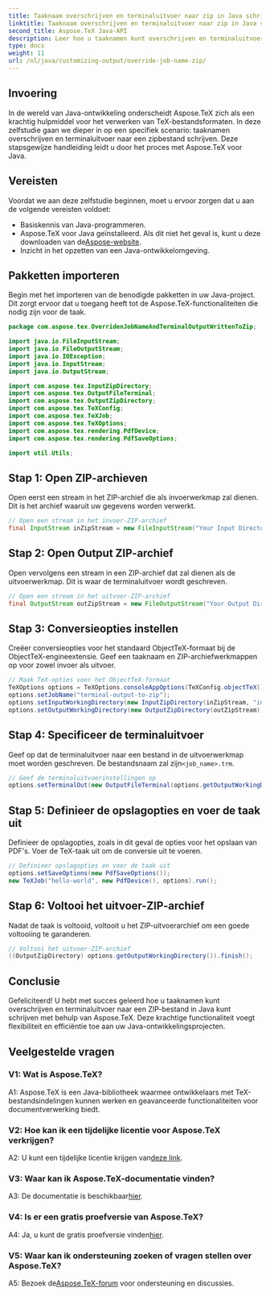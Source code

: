 ```yaml
---
title: Taaknaam overschrijven en terminaluitvoer naar zip in Java schrijven
linktitle: Taaknaam overschrijven en terminaluitvoer naar zip in Java schrijven
second_title: Aspose.TeX Java-API
description: Leer hoe u taaknamen kunt overschrijven en terminaluitvoer naar ZIP in Java kunt schrijven met Aspose.TeX. Een uitgebreide tutorial voor Java-ontwikkelaars.
type: docs
weight: 11
url: /nl/java/customizing-output/override-job-name-zip/
---
```

## Invoering

In de wereld van Java-ontwikkeling onderscheidt Aspose.TeX zich als een krachtig hulpmiddel voor het verwerken van TeX-bestandsformaten. In deze zelfstudie gaan we dieper in op een specifiek scenario: taaknamen overschrijven en terminaluitvoer naar een zipbestand schrijven. Deze stapsgewijze handleiding leidt u door het proces met Aspose.TeX voor Java.

## Vereisten

Voordat we aan deze zelfstudie beginnen, moet u ervoor zorgen dat u aan de volgende vereisten voldoet:
- Basiskennis van Java-programmeren.
-  Aspose.TeX voor Java geïnstalleerd. Als dit niet het geval is, kunt u deze downloaden van de[Aspose-website](https://releases.aspose.com/tex/java/).
- Inzicht in het opzetten van een Java-ontwikkelomgeving.

## Pakketten importeren

Begin met het importeren van de benodigde pakketten in uw Java-project. Dit zorgt ervoor dat u toegang heeft tot de Aspose.TeX-functionaliteiten die nodig zijn voor de taak.

```java
package com.aspose.tex.OverridenJobNameAndTerminalOutputWrittenToZip;

import java.io.FileInputStream;
import java.io.FileOutputStream;
import java.io.IOException;
import java.io.InputStream;
import java.io.OutputStream;

import com.aspose.tex.InputZipDirectory;
import com.aspose.tex.OutputFileTerminal;
import com.aspose.tex.OutputZipDirectory;
import com.aspose.tex.TeXConfig;
import com.aspose.tex.TeXJob;
import com.aspose.tex.TeXOptions;
import com.aspose.tex.rendering.PdfDevice;
import com.aspose.tex.rendering.PdfSaveOptions;

import util.Utils;
```

## Stap 1: Open ZIP-archieven

Open eerst een stream in het ZIP-archief die als invoerwerkmap zal dienen. Dit is het archief waaruit uw gegevens worden verwerkt.

```java
// Open een stream in het invoer-ZIP-archief
final InputStream inZipStream = new FileInputStream("Your Input Directory" + "zip-in.zip");
```

## Stap 2: Open Output ZIP-archief

Open vervolgens een stream in een ZIP-archief dat zal dienen als de uitvoerwerkmap. Dit is waar de terminaluitvoer wordt geschreven.

```java
// Open een stream in het uitvoer-ZIP-archief
final OutputStream outZipStream = new FileOutputStream("Your Output Directory" + "terminal-out-to-zip.zip");
```

## Stap 3: Conversieopties instellen

Creëer conversieopties voor het standaard ObjectTeX-formaat bij de ObjectTeX-engineextensie. Geef een taaknaam en ZIP-archiefwerkmappen op voor zowel invoer als uitvoer.

```java
// Maak TeX-opties voor het ObjectTeX-formaat
TeXOptions options = TeXOptions.consoleAppOptions(TeXConfig.objectTeX());
options.setJobName("terminal-output-to-zip");
options.setInputWorkingDirectory(new InputZipDirectory(inZipStream, "in"));
options.setOutputWorkingDirectory(new OutputZipDirectory(outZipStream));
```

## Stap 4: Specificeer de terminaluitvoer

 Geef op dat de terminaluitvoer naar een bestand in de uitvoerwerkmap moet worden geschreven. De bestandsnaam zal zijn`<job_name>.trm`.

```java
// Geef de terminaluitvoerinstellingen op
options.setTerminalOut(new OutputFileTerminal(options.getOutputWorkingDirectory()));
```

## Stap 5: Definieer de opslagopties en voer de taak uit

Definieer de opslagopties, zoals in dit geval de opties voor het opslaan van PDF's. Voer de TeX-taak uit om de conversie uit te voeren.

```java
// Definieer opslagopties en voer de taak uit
options.setSaveOptions(new PdfSaveOptions());
new TeXJob("hello-world", new PdfDevice(), options).run();
```

## Stap 6: Voltooi het uitvoer-ZIP-archief

Nadat de taak is voltooid, voltooit u het ZIP-uitvoerarchief om een goede voltooiing te garanderen.

```java
// Voltooi het uitvoer-ZIP-archief
((OutputZipDirectory) options.getOutputWorkingDirectory()).finish();
```

## Conclusie

Gefeliciteerd! U hebt met succes geleerd hoe u taaknamen kunt overschrijven en terminaluitvoer naar een ZIP-bestand in Java kunt schrijven met behulp van Aspose.TeX. Deze krachtige functionaliteit voegt flexibiliteit en efficiëntie toe aan uw Java-ontwikkelingsprojecten.

## Veelgestelde vragen

### V1: Wat is Aspose.TeX?

A1: Aspose.TeX is een Java-bibliotheek waarmee ontwikkelaars met TeX-bestandsindelingen kunnen werken en geavanceerde functionaliteiten voor documentverwerking biedt.

### V2: Hoe kan ik een tijdelijke licentie voor Aspose.TeX verkrijgen?

 A2: U kunt een tijdelijke licentie krijgen van[deze link](https://purchase.aspose.com/temporary-license/).

### V3: Waar kan ik Aspose.TeX-documentatie vinden?

 A3: De documentatie is beschikbaar[hier](https://reference.aspose.com/tex/java/).

### V4: Is er een gratis proefversie van Aspose.TeX?

 A4: Ja, u kunt de gratis proefversie vinden[hier](https://releases.aspose.com/).

### V5: Waar kan ik ondersteuning zoeken of vragen stellen over Aspose.TeX?

 A5: Bezoek de[Aspose.TeX-forum](https://forum.aspose.com/c/tex/47) voor ondersteuning en discussies.
